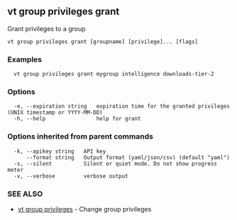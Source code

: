 ## vt group privileges grant

Grant privileges to a group

```
vt group privileges grant [groupname] [privilege]... [flags]
```

### Examples

```
  vt group privileges grant mygroup intelligence downloads-tier-2
```

### Options

```
  -e, --expiration string   expiration time for the granted privileges (UNIX timestamp or YYYY-MM-DD)
  -h, --help                help for grant
```

### Options inherited from parent commands

```
  -k, --apikey string   API key
      --format string   Output format (yaml/json/csv) (default "yaml")
  -s, --silent          Silent or quiet mode. Do not show progress meter
  -v, --verbose         verbose output
```

### SEE ALSO

* [vt group privileges](vt_group_privileges.md)	 - Change group privileges


